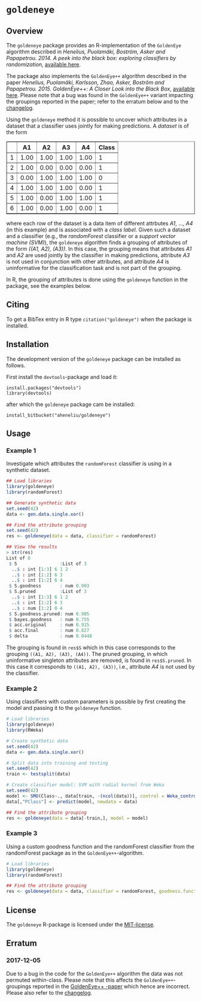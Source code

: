 # `goldeneye`

## Overview
The `goldeneye` package provides an R-implementation of the `GoldenEye` algorithm described in _Henelius, Puolamäki, Boström, Asker and Papapetrou. 2014. A peek into the black box: exploring classifiers by randomization_, [available here](https://doi.org/10.1007/s10618-014-0368-8). 

The package also implements the `GoldenEye++` algorithm described in the paper _Henelius, Puolamäki, Karlsson, Zhao, Asker, Boström and Papapetrou. 2015. GoldenEye++: A Closer Look into the Black Box_, [available here](https://doi.org/10.1007/978-3-319-17091-6_5). Please note that a bug was found in the `GoldenEye++` variant impacting the groupings reported in the paper; refer to the erratum below and to the [changelog](changelog.md).

Using the `goldeneye` method it is possible to uncover which attributes in a dataset that a classifier uses jointly for making predictions. A *dataset* is of the form

<table border=1>
<tr> <th>  </th> <th> A1 </th> <th> A2 </th> <th> A3 </th> <th> A4 </th> <th> Class </th>  </tr>
  <tr> <td align="right"> 1 </td> <td align="right"> 1.00 </td> <td align="right"> 1.00 </td> <td align="right"> 1.00 </td> <td align="right"> 1.00 </td> <td> 1 </td> </tr>
  <tr> <td align="right"> 2 </td> <td align="right"> 1.00 </td> <td align="right"> 0.00 </td> <td align="right"> 0.00 </td> <td align="right"> 0.00 </td> <td> 1 </td> </tr>
  <tr> <td align="right"> 3 </td> <td align="right"> 0.00 </td> <td align="right"> 1.00 </td> <td align="right"> 1.00 </td> <td align="right"> 1.00 </td> <td> 0 </td> </tr>
  <tr> <td align="right"> 4 </td> <td align="right"> 1.00 </td> <td align="right"> 1.00 </td> <td align="right"> 1.00 </td> <td align="right"> 0.00 </td> <td> 1 </td> </tr>
  <tr> <td align="right"> 5 </td> <td align="right"> 1.00 </td> <td align="right"> 0.00 </td> <td align="right"> 1.00 </td> <td align="right"> 1.00 </td> <td> 1 </td> </tr>
  <tr> <td align="right"> 6 </td> <td align="right"> 1.00 </td> <td align="right"> 0.00 </td> <td align="right"> 1.00 </td> <td align="right"> 0.00 </td> <td> 1 </td> </tr>
   </table>

where each row of the dataset is a data item of different attrbutes *A1*, ..., *A4* (in this example) and is associated with a *class label*. Given such a dataset and a classifier (e.g., the *randomForest* classifier or a *support vector machine (SVM)*), the `goldeneye` algorithm finds a grouping of attributes of the form *((A1, A2), (A3))*. In this case, the grouping means that attributes *A1* and *A2* are used jointly by the classifier in making predictions, attribute *A3* is not used in conjunction with other attributes, and attribute *A4* is uninformative for the classification task and is not part of the grouping.

In R, the grouping of attributes is done using the `goldeneye` function in the package, see the examples below.


## Citing
To get a BibTex entry in R type `citation("goldeneye")` when the package is installed.


## Installation
The development version of the `goldeneye` package can be installed as follows.

First install the `devtools`-package and load it:
```
install.packages("devtools")
library(devtools)
```

after which the `goldeneye` package cam be installed:
```
install_bitbucket("aheneliu/goldeneye")
```

## Usage
### Example 1
Investigate which attributes the `randomForest` classifier is using in a synthetic dataset.

```R
## Load libraries
library(goldeneye)
library(randomForest)

## Generate synthetic data
set.seed(42)
data <- gen.data.single.xor()

## Find the attribute grouping
set.seed(42)
res <- goldeneye(data = data, classifier = randomForest)

## View the results
> str(res)
List of 8
 $ S                :List of 3
  ..$ : int [1:3] 6 1 2
  ..$ : int [1:2] 6 3
  ..$ : int [1:2] 6 4
 $ S.goodness       : num 0.903
 $ S.pruned         :List of 3
  ..$ : int [1:3] 6 1 2
  ..$ : int [1:2] 6 3
  ..$ : num [1:2] 0 4
 $ S.goodness.pruned: num 0.905
 $ bayes.goodness   : num 0.755
 $ acc.original     : num 0.915
 $ acc.final        : num 0.827
 $ delta            : num 0.0448
```
The grouping is found in `res$S` which in this case corresponds to the grouping `((A1, A2), (A3), (A4))`. The pruned grouping, in which uninformative singleton attributes are removed, is found in `res$S.pruned`. In this case it corresponds to `((A1, A2), (A3))`, i.e., attribute _A4_ is not used by the classifier.

### Example 2
Using classifiers with custom parameters is possible by first creating the model and passing it to the `goldeneye` function.
```R
# Load libraries
library(goldeneye)
library(RWeka)

# Create synthetic data
set.seed(42)
data <- gen.data.single.xor()

# Split data into training and testing
set.seed(42)
train <- testsplit(data)

# Create classifier model: SVM with radial kernel from Weka
set.seed(42)
model <- SMO(Class~., data[train, -(ncol(data))], control = Weka_control(K = "weka.classifiers.functions.supportVector.RBFKernel -G 3"))
data[,"PClass"] <- predict(model, newdata = data)

## Find the attribute grouping
res <- goldeneye(data = data[-train,], model = model)
```

### Example 3
Using a custom goodness function and the randomForest classifier from the randomForest package as in the `GoldenEye++`-algorithm.
```R
# Load libraries
library(goldeneye)
library(randomForest)

## Find the attribute grouping
res <- goldeneye(data = data, classifier = randomForest, goodness.function = class_probability_correlation_randomforest)
```

## License
The `goldeneye` R-package is licensed under the [MIT-license](http://opensource.org/licenses/MIT).

## Erratum
### 2017-12-05
Due to a bug in the code for the `GoldenEye++` algorithm the data was not permuted within-class. Please note that this affects the `GoldenEye++`-groupings reported in the [GoldenEye++ -paper](https://doi.org/10.1007/978-3-319-17091-6_5) which hence are incorrect. Please also refer to the [changelog](CHANGELOG.md).
